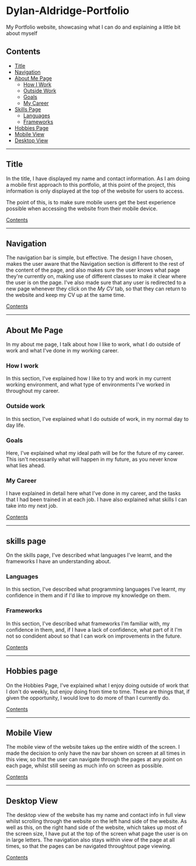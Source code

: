 # Dylan-Aldridge-Portfolio
My Portfolio website, showcasing what I can do and explaining a little bit about myself

## Contents

- [Title](#title)
- [Navigation](#navigation)
- [About Me Page](#about-me-page)
    - [How I Work](#how-i-work)
    - [Outside Work](#outside-work)
    - [Goals](#goals)
    - [My Career](#my-career)
- [Skills Page](#skills-page)
    - [Languages](#languages)
    - [Frameworks](#frameworks)
- [Hobbies Page](#hobbies-page)
- [Mobile View](#mobile-view)
- [Desktop View](#desktop-view)

--- 

## Title

In the title, I have displayed my name and contact information. As I am doing a mobile first approach to this portfolio, at this point of the project, this information is only displayed at the top of the website for users to access.

The point of this, is to make sure mobile users get the best experience possible when accessing the website from their mobile device.

[Contents](#contents)

---

## Navigation

The navigation bar is simple, but effective. The design I have chosen, makes the user aware that the Navigation section is different to the rest of the content of the page, and also makes sure the user knows what page they're currently on, making use of different classes to make it clear where the user is on the page. I've also made sure that any user is redirected to a new page whenever they click on the *My CV* tab, so that they can return to the website and keep my CV up at the same time.

[Contents](#contents)

---

## About Me Page

In my about me page, I talk about how I like to work, what I do outside of work and what I've done in my working career.

### How I work

In this section, I've explained how I like to try and work in my current working environment, and what type of environments I've worked in throughout my career.

### Outside work

In this section, I've explained what I do outside of work, in my normal day to day life.

### Goals

Here, I've explained what my ideal path will be for the future of my career. This isn't necessarily what will happen in my future, as you never know what lies ahead.

### My Career

I have explained in detail here what I've done in my career, and the tasks that I had been trained in at each job. I have also explained what skills I can take into my next job.

[Contents](#contents)

---

## skills page

On the skills page, I've described what languages I've learnt, and the frameworks I have an understanding about.

### Languages

In this section, I've described what programming languages I've learnt, my confidence in them and if I'd like to improve my knowledge on them.

### Frameworks

In this section, I've described what frameworks I'm familiar with, my confidence in them, and, if I have a lack of confidence, what part of it I'm not so condident about so that I can work on improvements in the future.

[Contents](#contents)

---

## Hobbies page

On the Hobbies Page, I've explained what I enjoy doing outside of work that I don't do weekly, but enjoy doing from time to time. These are things that, if given the opportunity, I would love to do more of than I currently do.

[Contents](#contents)

---

## Mobile View

The mobile view of the website takes up the entire width of the screen. I made the decision to only have the nav bar shown on screen at all times in this view, so that the user can navigate through the pages at any point on each page, whilst still seeing as much info on screen as possible.

[Contents](#contents)

---

## Desktop View

The desktop view of the website has my name and contact info in full view whilst scrolling through the website on the left hand side of the website. As well as this, on the right hand side of the website, which takes up most of the screen size, I have put at the top of the screen what page the user is on in large letters. The navigation also stays within view of the page at all times, so that the pages can be navigated throughtout page viewing.

[Contents](#contents)